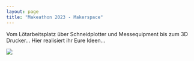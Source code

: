 ```yaml
---
layout: page
title: "Makeathon 2023 - Makerspace"
---
```


Vom Lötarbeitsplatz über Schneidplotter und Messequipment bis zum 3D Drucker... Hier realisiert ihr Eure Ideen...

![](/makeathon2023/assets/images/makerspace.jpg)
